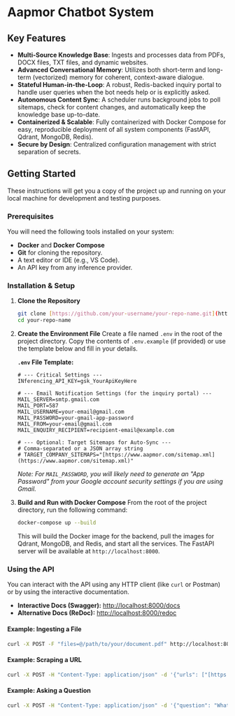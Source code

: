 #  Aapmor Chatbot System
## Key Features
- **Multi-Source Knowledge Base**: Ingests and processes data from PDFs, DOCX files, TXT files, and dynamic websites.
- **Advanced Conversational Memory**: Utilizes both short-term and long-term (vectorized) memory for coherent, context-aware dialogue.
- **Stateful Human-in-the-Loop**: A robust, Redis-backed inquiry portal to handle user queries when the bot needs help or is explicitly asked.
- **Autonomous Content Sync**: A scheduler runs background jobs to poll sitemaps, check for content changes, and automatically keep the knowledge base up-to-date.
- **Containerized & Scalable**: Fully containerized with Docker Compose for easy, reproducible deployment of all system components (FastAPI, Qdrant, MongoDB, Redis).
- **Secure by Design**: Centralized configuration management with strict separation of secrets.
## Getting Started
These instructions will get you a copy of the project up and running on your local machine for development and testing purposes.

### Prerequisites
You will need the following tools installed on your system:
- **Docker** and **Docker Compose**
- **Git** for cloning the repository.
- A text editor or IDE (e.g., VS Code).
- An API key from any inference provider.




### Installation & Setup
1.  **Clone the Repository**
    ```bash
    git clone [https://github.com/your-username/your-repo-name.git](https://github.com/your-username/your-repo-name.git)
    cd your-repo-name
    ```
2.  **Create the Environment File**
    Create a file named `.env` in the root of the project directory. Copy the contents of `.env.example` (if provided) or use the template below and fill in your details.

    **`.env` File Template:**
    ```env
    # --- Critical Settings ---
    INferencing_API_KEY=gsk_YourApiKeyHere
    
    # --- Email Notification Settings (for the inquiry portal) ---
    MAIL_SERVER=smtp.gmail.com
    MAIL_PORT=587
    MAIL_USERNAME=your-email@gmail.com
    MAIL_PASSWORD=your-gmail-app-password
    MAIL_FROM=your-email@gmail.com
    MAIL_ENQUIRY_RECIPIENT=recipient-email@example.com
    
    # --- Optional: Target Sitemaps for Auto-Sync ---
    # Comma-separated or a JSON array string
    # TARGET_COMPANY_SITEMAPS="[https://www.aapmor.com/sitemap.xml](https://www.aapmor.com/sitemap.xml)"
    ```
    *Note: For `MAIL_PASSWORD`, you will likely need to generate an "App Password" from your Google account security settings if you are using Gmail.*

3.  **Build and Run with Docker Compose**
    From the root of the project directory, run the following command:
    ```bash
    docker-compose up --build
    ```
    This will build the Docker image for the backend, pull the images for Qdrant, MongoDB, and Redis, and start all the services. The FastAPI server will be available at `http://localhost:8000`.

### Using the API
You can interact with the API using any HTTP client (like `curl` or Postman) or by using the interactive documentation.
- **Interactive Docs (Swagger):** [http://localhost:8000/docs](http://localhost:8000/docs)
- **Alternative Docs (ReDoc):** [http://localhost:8000/redoc](http://localhost:8000/redoc)

#### Example: Ingesting a File
```bash
curl -X POST -F "files=@/path/to/your/document.pdf" http://localhost:8000/api/ingest/
```

#### Example: Scraping a URL
```bash
curl -X POST -H "Content-Type: application/json" -d '{"urls": ["[https://www.aapmor.com/about](https://www.aapmor.com/about)"], "replace_existing": true}' http://localhost:8000/api/scraper/scrape
```

#### Example: Asking a Question
```bash
curl -X POST -H "Content-Type: application/json" -d '{"question": "What does Aapmor specialize in?", "session_id": "user123"}' http://localhost:8000/api/chat/ask
